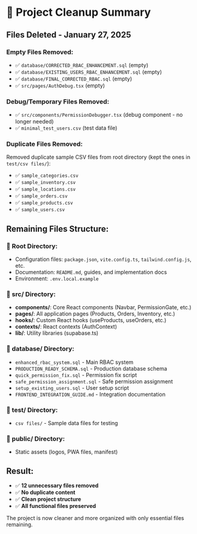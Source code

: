 # 🧹 Project Cleanup Summary

## Files Deleted - January 27, 2025

### **Empty Files Removed:**
- ✅ `database/CORRECTED_RBAC_ENHANCEMENT.sql` (empty)
- ✅ `database/EXISTING_USERS_RBAC_ENHANCEMENT.sql` (empty)  
- ✅ `database/FINAL_CORRECTED_RBAC.sql` (empty)
- ✅ `src/pages/AuthDebug.tsx` (empty)

### **Debug/Temporary Files Removed:**
- ✅ `src/components/PermissionDebugger.tsx` (debug component - no longer needed)
- ✅ `minimal_test_users.csv` (test data file)

### **Duplicate Files Removed:**
Removed duplicate sample CSV files from root directory (kept the ones in `test/csv files/`):
- ✅ `sample_categories.csv`
- ✅ `sample_inventory.csv` 
- ✅ `sample_locations.csv`
- ✅ `sample_orders.csv`
- ✅ `sample_products.csv`
- ✅ `sample_users.csv`

## **Remaining Files Structure:**

### **📁 Root Directory:**
- Configuration files: `package.json`, `vite.config.ts`, `tailwind.config.js`, etc.
- Documentation: `README.md`, guides, and implementation docs
- Environment: `.env.local.example`

### **📁 src/ Directory:**
- **components/**: Core React components (Navbar, PermissionGate, etc.)
- **pages/**: All application pages (Products, Orders, Inventory, etc.)
- **hooks/**: Custom React hooks (useProducts, useOrders, etc.)
- **contexts/**: React contexts (AuthContext)
- **lib/**: Utility libraries (supabase.ts)

### **📁 database/ Directory:**
- `enhanced_rbac_system.sql` - Main RBAC system
- `PRODUCTION_READY_SCHEMA.sql` - Production database schema
- `quick_permission_fix.sql` - Permission fix script
- `safe_permission_assignment.sql` - Safe permission assignment
- `setup_existing_users.sql` - User setup script
- `FRONTEND_INTEGRATION_GUIDE.md` - Integration documentation

### **📁 test/ Directory:**
- `csv files/` - Sample data files for testing

### **📁 public/ Directory:**
- Static assets (logos, PWA files, manifest)

## **Result:**
- ✅ **12 unnecessary files removed**
- ✅ **No duplicate content**
- ✅ **Clean project structure**
- ✅ **All functional files preserved**

The project is now cleaner and more organized with only essential files remaining.
